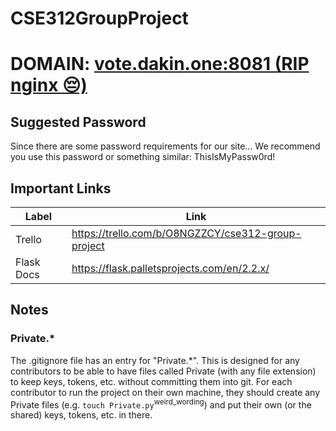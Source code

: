 # CSE312GroupProject

# DOMAIN: [vote.dakin.one:8081 (RIP nginx 😔)](http://vote.dakin.one:8081)
## Suggested Password
Since there are some password requirements for our site... We recommend you use this password or something similar:
ThisIsMyPassw0rd!

## Important Links
| Label | Link |
| --- | --- |
| Trello | https://trello.com/b/O8NGZZCY/cse312-group-project | 
| Flask Docs | https://flask.palletsprojects.com/en/2.2.x/ |

## Notes
### Private.*
The .gitignore file has an entry for "Private.*". This is designed for any contributors to be able to have files called Private (with any file extension) to keep keys, tokens, etc. without committing them into git. For each contributor to run the project on their own machine, they should create any Private files (e.g. `touch Private.py`<sup>weird_wording</sup>) and put their own (or the shared) keys, tokens, etc. in there.